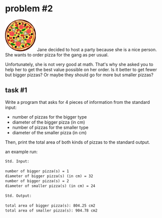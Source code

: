 # problem #2

<img src="images/pizza.png" width="100">
Jane decided to host a party because she is a nice person. She wants to order pizza for the gang as per usual.

Unfortunately, she is not very good at math. That's why she asked you to help her to get the best value possible on her order. Is it better to get fewer but bigger pizzas? Or maybe they should go for more but smaller pizzas?

## task #1
Write a program that asks for 4 pieces of information from the standard input:
- number of pizzas for the bigger type
- diameter of the bigger pizza (in cm)
- number of pizzas for the smaller type
- diameter of the smaller pizza (in cm)

Then, print the total area of both kinds of pizzas to the standard output.

an example run:
```
Std. Input:	

number of bigger pizza(s) = 1
diameter of bigger pizza(s) (in cm) = 32
number of bigger pizza(s) = 2
diameter of smaller pizza(s) (in cm) = 24

Std. Output:

total area of bigger pizza(s): 804.25 cm2
total area of smaller pizza(s): 904.78 cm2
```
